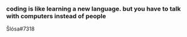 ### coding is like learning a new language. but you have to talk with computers instead of people
Šlósa#7318

